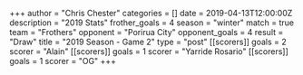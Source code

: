 +++
author = "Chris Chester"
categories = []
date = 2019-04-13T12:00:00Z
description = "2019 Stats"
frother_goals = 4
season = "winter"
match = true
team = "Frothers"
opponent = "Porirua City"
opponent_goals = 4
result = "Draw"
title = "2019 Season - Game 2"
type = "post"
[[scorers]]
goals = 2
scorer = "Alain"
[[scorers]]
goals = 1
scorer = "Yarride Rosario"
[[scorers]]
goals = 1
scorer = "OG"
+++